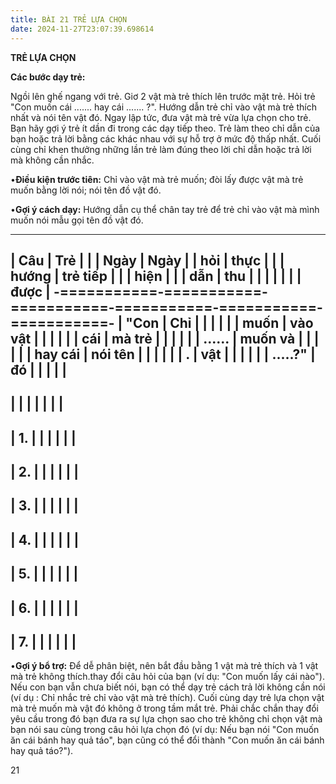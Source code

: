 ```yaml
---
title: BÀI 21 TRẺ LỰA CHỌN
date: 2024-11-27T23:07:39.698614
---
```


**TRẺ LỰA CHỌN**

**Các bước dạy trẻ:**

Ngồi lên ghế ngang với trẻ. Giơ 2 vật mà trẻ thích lên trước mặt trẻ.
Hỏi trẻ "Con muốn cái ....... hay cái ....... ?". Hướng dẫn trẻ chỉ
vào vật mà trẻ thích nhất và nói tên vật đó. Ngay lập tức, đưa vật mà
trẻ vừa lựa chọn cho trẻ. Bạn hãy gợi ý trẻ ít dần đi trong các dạy
tiếp theo. Trẻ làm theo chỉ dẫn của bạn hoặc trả lời bằng các khác
nhau với sự hỗ trợ ở mức độ thấp nhất. Cuối cùng chỉ khen thưởng những
lần trẻ làm đúng theo lời chỉ dẫn hoặc trả lời mà không cần nhắc.

•**Điều kiện trước tiên:** Chỉ vào vật mà trẻ muốn; đòi lấy được vật
mà trẻ muốn bằng lời nói; nói tên đồ vật đó.

•**Gợi ý cách dạy:** Hướng dẫn cụ thể chân tay trẻ để trẻ chỉ vào vật
mà mình muốn nói mẫu gọi tên đồ vật đó.

-------------------------------------------------------------------------
| **Câu     | **Trẻ     |           |           | **Ngày  | **Ngày    |
| hỏi**     | thực      |           |           | hướng   | trẻ tiếp  |
|           | hiện**    |           |           | dẫn**   | thu       |
|           |           |           |           |           | được**    |
-===========-===========-===========-===========-===========-===========-
| **"Con  | **Chỉ   |           |           |           |           |
| muốn    | vào vật |           |           |           |           |
| cái     | mà trẻ  |           |           |           |           |
| ......  | muốn và |           |           |           |           |
| hay cái | nói tên |           |           |           |           |
| .       | vật     |           |           |           |           |
| .....?"** | đó**    |           |           |           |           |
-------------------------------------------------------------------------
|           |           |           |           |           |           |
-------------------------------------------------------------------------
| 1.     |           |           |           |           |           |
-------------------------------------------------------------------------
| 2.     |           |           |           |           |           |
-------------------------------------------------------------------------
| 3.     |           |           |           |           |           |
-------------------------------------------------------------------------
| 4.     |           |           |           |           |           |
-------------------------------------------------------------------------
| 5.     |           |           |           |           |           |
-------------------------------------------------------------------------
| 6.     |           |           |           |           |           |
-------------------------------------------------------------------------
| 7.     |           |           |           |           |           |
-------------------------------------------------------------------------

•**Gợi ý bổ trợ:** Để dễ phân biệt, nên bắt đầu bằng 1 vật mà trẻ
thích và 1 vật mà trẻ không thích.thay đổi câu hỏi của bạn (ví dụ:
"Con muốn lấy cái nào"). Nếu con bạn vẫn chưa biết nói, bạn có thể dạy
trẻ cách trả lời không cần nói (ví dụ : Chỉ nhắc trẻ chỉ vào vật mà
trẻ thích). Cuối cùng dạy trẻ lựa chọn vật mà trẻ muốn mà vật đó không
ở trong tầm mắt trẻ. Phải chắc chắn thay đổi yêu cầu trong đó bạn đưa
ra sự lựa chọn sao cho trẻ không chỉ chọn vật mà bạn nói sau cùng
trong câu hỏi lựa chọn đó (ví dụ: Nếu bạn nói "Con muốn ăn cái bánh
hay quả táo", bạn cũng có thể đổi thành "Con muốn ăn cái bánh hay quả
táo?").

21

